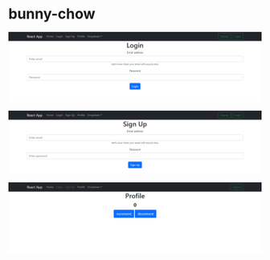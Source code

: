 # bunny-chow
![Alt text](https://github.com/YeowKinRen/bunny-chow/blob/main/login.PNG?raw=true "Title")


![Alt text](https://github.com/YeowKinRen/bunny-chow/blob/main/signup.PNG?raw=true "Title")


![Alt text](https://github.com/YeowKinRen/bunny-chow/blob/main/profile.PNG?raw=true "Title")